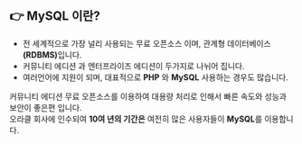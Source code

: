 ## 👉 MySQL 이란? 
+ 전 세계적으로 가장 널리 사용되는 무료 오픈소스 이며, 관계형 데이터베이스<strong>(RDBMS)</strong>입니다.
+ 커뮤니티 에디션 과 엔터프라이즈 에디션이 두가지로 나뉘어 집니다.
+ 여러언어에 지원이 되며, 대표적으로 <strong>PHP</strong> 와 <strong>MySQL</strong> 사용하는 경우도 많습니다.

커뮤니티 에디션 무료 오픈소스를 이용하여 대용량 처리로 인해서 빠른 속도와 성능과 보안이 좋은편 입니다. </br>
오라클 회사에 인수되여 <strong>10여 년의 기간은</strong> 여전히 많은 사용자들이 <strong>MySQL</strong>를 이용합니다. 

